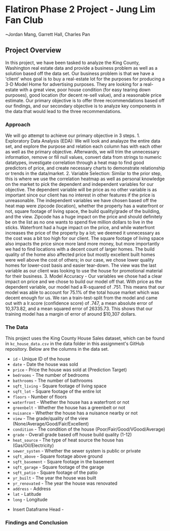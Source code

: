 # Flatiron Phase 2 Project - Jung Lim Fan Club 
~Jordan Mang, Garrett Hall, Charles Pan

## Project Overview

In this project, we have been tasked to analyze the King County, Washington real estate data and provide a business problem as well as a solution based off the data set. Our business problem is that we have a 'client' whos goal is to buy a real-estate lot for the purposes for producing a 3-D Model Home for advertising purposes. They are looking for a real-estate with a great view, poor house condition (for easy tearing down purposes), good location (for decent re-sell value), and a reasonable price estimate. Our primary objective is to offer three recommendations based off our findings, and our secondary objective is to analyze key components in the data that would lead to the three recommendations.

### Approach

We will go attempt to achieve our primary objective in 3 steps.
    1. Exploratory Data Analysis (EDA): We will look and analayze the entire data set, and explore the purpose and relation each column has with each other as well as the primary objective. Afterwards, we will trim the unnecessary information, remove or fill null values, convert data from strings to numeric datatypes, investigate correlation through a heat map to find good predictors of price, and create necessary charts to demonstrate relationship or trends in the data/market.
    2. Variable Selection: Similar to the prior step, this is where we use the correlation heatmap as well as personal knowledge on the market to pick the dependent and independent variables for our objective. The dependent variable will be price as no other variable is as important since our client has no interest in other features if the price is unreasonable. The independent variables we have chosen based off the heat map were zipcode (location), whether the property has a waterfront or not, square footage of living space, the build quality/grade of the building, and the view. Zipcode has a huge impact on the price and should definitely be on the list as no one wants to spend five million dollars to live in the sticks. Waterfront had a huge impact on the price, and while waterfront increases the price of the property by a lot; we deemed it unnecessary as the cost was a bit too high for our client. The square footage of living space also impacts the price since more land more money, but more importantly we had to find locations with a decent count of larger homes. The build quality of the home also affected price but mostly excellent built homes were well above the cost of others; in our case, we chose lower quality homes for lower-cost basis and easier tear-down. The view was the last variable as our client was looking to use the house for promotional material for their business.
    3. Model Accuracy - Our variables we chose had a clear impact on price and we chose to build our model off that. With price as the dependent variable, our model had a R-squared of .751. This means that our model was able to account for 75.1% of the total house market which was decent enough for us. We ran a train-test-split from the model and came out with a lr.score (confidence score) of .747, a mean absolute error of 10,373.82, and a mean squared error of 26335.73. This shows that our training model has a margin of error of around $10,307 dollars.

### The Data

This project uses the King County House Sales dataset, which can be found in  `kc_house_data.csv` in the data folder in this assignment's GitHub repository. Below are the columns in the data set.

* `id` - Unique ID of the house
* `date` - Date the house was sold
* `price` - Price the house was sold at (Prediction Target)
* `bedrooms` - The number of bedrooms
* `bathrooms` - The number of bathrooms
* `sqft_living` - Square footage of living space
* `sqft_lot` - Square footage of the entire lot
* `floors` - Number of floors
* `waterfront` - Whether the house has a waterfront or not
* `greenbelt` - Whether the house has a greenbelt or not
* `nuisance` - Whether the house has a nuisance nearby or not
* `view` - The grade/quality of the view (None/Average/Good/Fair/Excellent)
* `condition` - The condition of the house (Poor/Fair/Good/VGood/Average)
* `grade` - Overall grade based off house build quality (1-12) 
* `heat_source` - The type of heat source the house has (Gas/Oil/Electricity)
* `sewer_systen` - Whether the sewer system is public or private
* `sqft_above` - Square footage above ground
* `sqft_basement` - Square footage in the basement
* `sqft_garage` - Square footage of the garage
* `sqft_patio` - Square footage of the patio
* `yr_built` - The year the house was built
* `yr_renovated` - The year the house was renovated
* `address` - Address
* `lat` - Latitude
* `long` - Longitude

- Insert Dataframe Head -

### Findings and Conclusion



